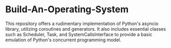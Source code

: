 # Build-An-Operating-System
This repository offers a rudimentary implementation of Python's asyncio library, utilizing coroutines and generators. It also includes essential classes such as Scheduler, Task, and SystemCallsInterface to provide a basic emulation of Python's concurrent programming model.
